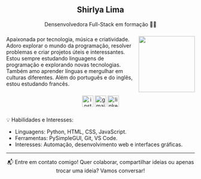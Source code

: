 <h2 align="center"> Shirlya Lima </h2>

<p align="center">Densenvolvedora Full-Stack em formação 👩‍💻</p> 

###
<img align="right" height="150" src="![Design sem nome (2)](https://github.com/user-attachments/assets/66b64457-f524-4562-b228-d90e4b5e2068)"/>


Apaixonada por tecnologia, música e criatividade. Adoro explorar o mundo da programação, resolver problemas e criar projetos úteis e interessantes. 
Estou sempre estudando linguagens de programação e explorando novas tecnologias.
Também amo aprender línguas e mergulhar em culturas diferentes. Além do português e do inglês, estou estudando francês. 

###
<div align="center">
  <img src="https://img.shields.io/static/v1?message=Instagram&logo=instagram&label=&color=E4405F&logoColor=white&labelColor=&style=for-the-badge" height="30" alt="instagram logo"  />
  <img src="https://img.shields.io/static/v1?message=Gmail&logo=gmail&label=&color=D14836&logoColor=white&labelColor=&style=for-the-badge" height="30" alt="gmail logo"  />
  <img src="https://img.shields.io/static/v1?message=LinkedIn&logo=linkedin&label=&color=0077B5&logoColor=white&labelColor=&style=for-the-badge" height="30" alt="linkedin logo"  />
</div>

###
💡 Habilidades e Interesses:
* Linguagens: Python, HTML, CSS, JavaScript.
* Ferramentas: PySimpleGUI, Git, VS Code.
* Interesses: Automação, desenvolvimento web e interfaces gráficas.

---
<div align="center">
📬 Entre em contato comigo!
Quer colaborar, compartilhar ideias ou apenas trocar uma ideia? Vamos conversar!
</div>
